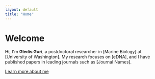 ```yaml
---
layout: default
title: "Home"
---
```


# Welcome

Hi, I'm **Gledis Guri**, a postdoctoral researcher in [Marine Biology] at [University of Washington]. My research focuses on [eDNA], and I have published papers in leading journals such as [Journal Names].

[Learn more about me](/about)